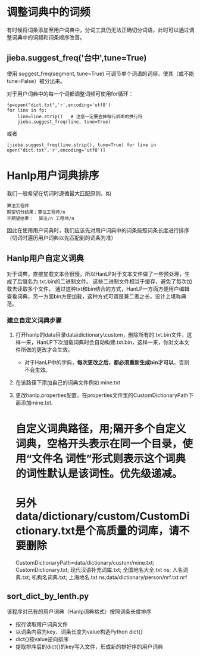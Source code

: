 # 调整词典中的词频
有时候将词条添加至用户词典中，分词工具仍无法正确切分词语，此时可以通过调整词典中的词频和词条顺序改善。

## jieba.suggest_freq('台中',tune=True)
使用 suggest_freq(segment, tune=True) 可调节单个词语的词频，使其（或不能 tune=False）被分出来。

对于用户词典中的每一个词都调整词频可使用for循环：

    fp=open("dict.txt",'r',encoding='utf8')
    for line in fp:
        line=line.strip()   # 注意一定要去掉每行后面的换行符
        jieba.suggest_freq(line, tune=True)

或者

    [jieba.suggest_freq(line.strip(), tune=True) for line in open("dict.txt",'r',encoding='utf8')]
    
# Hanlp用户词典排序
我们一般希望在切词时遵循最大匹配原则，如

    算法工程师
    期望切分结果：算法工程师/n
    不期望结果：  算法/n 工程师/n

因此在使用用户词典时，我们应该先对用户词典中的词条按照词条长度进行排序（切词时遍历用户词典以先匹配到的词条为准）

## Hanlp用户自定义词典
对于词典，直接加载文本会很慢，所以HanLP对于文本文件做了一些预处理，生成了后缀名为.txt.bin的二进制文件。
这些二进制文件相当于缓存，避免了每次加载去读取多个文件。
通过这种txt和bin结合的方式，HanLP一方面方便用户编辑查看词典，另一方面bin方便加载，这种方式可谓是兼二者之长，设计上堪称典范。
### 建立自定义词典步骤
1. 打开hanlp的data目录data\dictionary\custom，删除所有的.txt.bin文件，这样一来，HanLP下次加载词典时会自动构建.txt.bin，这样一来，你对文本文件所做的更改才会生效。
    - 对于HanLP中的字典，**每次更改之后，都必须重新生成bin才可以**，否则不会生效。
2. 在该路径下添加自己的词典文件例如 mine.txt
3. 更改hanlp.properties配置，在properties文件里的CustomDictionaryPath下面添加mine.txt.


     # 自定义词典路径，用;隔开多个自定义词典，空格开头表示在同一个目录，使用“文件名 词性”形式则表示这个词典的词性默认是该词性。优先级递减。
     # 另外data/dictionary/custom/CustomDictionary.txt是个高质量的词库，请不要删除
     CustomDictionaryPath=data/dictionary/custom/mine.txt; CustomDictionary.txt; 现代汉语补充词库.txt; 全国地名大全.txt ns; 人名词典.txt; 机构名词典.txt; 上海地名.txt ns;data/dictionary/person/nrf.txt nrf
## sort_dict_by_lenth.py
该程序对已有的用户词典（Hanlp词典格式）按照词条长度排序

- 按行读取用户词典文件
- 以词条内容为key、词条长度为value构造Python dict{}
- dict{}按value逆向排序
- 提取排序后的dict{}的key写入文件，形成新的排好序的用户词典